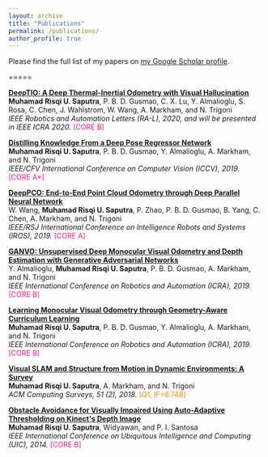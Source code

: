 ```yaml
---
layout: archive
title: "Publications"
permalink: /publications/
author_profile: true
---
```

Please find the full list of my papers on [my Google Scholar profile](https://scholar.google.com/citations?user=7wZkVT8AAAAJ&hl=en).

=====

<b>[DeepTIO: A Deep Thermal-Inertial Odometry with Visual Hallucination](https://risqiutama.github.io/publication/deeptio_ral_2020) </b> 
<br> <b>Muhamad Risqi U. Saputra</b>, P. B. D. Gusmao, C. X. Lu, Y. Almalioglu, S. Rosa, C. Chen, J. Wahlstrom, W. Wang, A. Markham, and N. Trigoni <br>
<i> IEEE Robotics and Automation Letters (RA-L), 2020, and will be presented in IEEE ICRA 2020. </i> <font color="#FF1493">[CORE B]</font>

<b>[Distilling Knowledge From a Deep Pose Regressor Network](https://risqiutama.github.io/publication/iccv_2019) </b> 
<br> <b>Muhamad Risqi U. Saputra</b>, P. B. D. Gusmao, Y. Almalioglu, A. Markham, and N. Trigoni <br>
<i> IEEE/CFV International Conference on Computer Vision (ICCV), 2019. </i> <font color="#FF1493">[CORE A*]</font>

<b>[DeepPCO: End-to-End Point Cloud Odometry through Deep Parallel Neural Network](https://risqiutama.github.io/publication/deeppco_iros_2019) </b> 
<br> W. Wang, <b>Muhamad Risqi U. Saputra</b>, P. Zhao, P. B. D. Gusmao, B. Yang, C. Chen, A. Markham, and N. Trigoni <br>
<i> IEEE/RSJ International Conference on Intelligence Robots and Systems (IROS), 2019. </i> <font color="#FF1493">[CORE A]</font>

<b>[GANVO: Unsupervised Deep Monocular Visual Odometry and Depth Estimation with Generative Adversarial Networks](https://risqiutama.github.io/publication/ganvo_icra_2019) </b> 
<br>  Y. Almalioglu, <b>Muhamad Risqi U. Saputra</b>, P. B. D. Gusmao, A. Markham, and N. Trigoni <br>
<i> IEEE International Conference on Robotics and Automation (ICRA), 2019. </i> <font color="#FF1493">[CORE B]</font>

<b>[Learning Monocular Visual Odometry through Geometry-Aware Curriculum Learning](https://risqiutama.github.io/publication/clvo_icra_2019) </b> 
<br> <b>Muhamad Risqi U. Saputra</b>, P. B. D. Gusmao, Y. Almalioglu, A. Markham, and N. Trigoni <br>
<i> IEEE International Conference on Robotics and Automation (ICRA), 2019. </i> <font color="#FF1493">[CORE B]</font>

<b>[Visual SLAM and Structure from Motion in Dynamic Environments: A Survey](https://risqiutama.github.io/publication/csur_2018) </b> 
<br> <b>Muhamad Risqi U. Saputra</b>, A. Markham, and N. Trigoni <br>
<i> ACM Computing Surveys, 51 (2), 2018. </i> <font color="#FF7F00">[Q1, IF=6.748]</font> 

<b>[Obstacle Avoidance for Visually Impaired Using Auto-Adaptive Thresholding on Kinect's Depth Image](https://risqiutama.github.io/publication/uic_2014) </b> 
<br> <b>Muhamad Risqi U. Saputra</b>, Widyawan, and P. I. Santosa <br>
<i> IEEE International Conference on Ubiquitous Intelligence and Computing (UIC), 2014. </i> <font color="#FF1493">[CORE B]</font>
